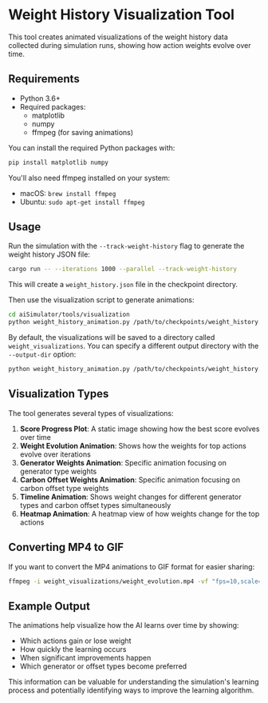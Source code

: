 # Weight History Visualization Tool

This tool creates animated visualizations of the weight history data collected during simulation runs, showing how action weights evolve over time.

## Requirements

- Python 3.6+
- Required packages:
  - matplotlib
  - numpy
  - ffmpeg (for saving animations)

You can install the required Python packages with:

```bash
pip install matplotlib numpy
```

You'll also need ffmpeg installed on your system:
- macOS: `brew install ffmpeg`
- Ubuntu: `sudo apt-get install ffmpeg`

## Usage

Run the simulation with the `--track-weight-history` flag to generate the weight history JSON file:

```bash
cargo run -- --iterations 1000 --parallel --track-weight-history
```

This will create a `weight_history.json` file in the checkpoint directory.

Then use the visualization script to generate animations:

```bash
cd aiSimulator/tools/visualization
python weight_history_animation.py /path/to/checkpoints/weight_history.json
```

By default, the visualizations will be saved to a directory called `weight_visualizations`. You can specify a different output directory with the `--output-dir` option:

```bash
python weight_history_animation.py /path/to/checkpoints/weight_history.json --output-dir my_visualizations
```

## Visualization Types

The tool generates several types of visualizations:

1. **Score Progress Plot**: A static image showing how the best score evolves over time
2. **Weight Evolution Animation**: Shows how the weights for top actions evolve over iterations
3. **Generator Weights Animation**: Specific animation focusing on generator type weights
4. **Carbon Offset Weights Animation**: Specific animation focusing on carbon offset type weights
5. **Timeline Animation**: Shows weight changes for different generator types and carbon offset types simultaneously
6. **Heatmap Animation**: A heatmap view of how weights change for the top actions

## Converting MP4 to GIF

If you want to convert the MP4 animations to GIF format for easier sharing:

```bash
ffmpeg -i weight_visualizations/weight_evolution.mp4 -vf "fps=10,scale=800:-1:flags=lanczos,split[s0][s1];[s0]palettegen[p];[s1][p]paletteuse" weight_visualizations/weight_evolution.gif
```

## Example Output

The animations help visualize how the AI learns over time by showing:
- Which actions gain or lose weight
- How quickly the learning occurs
- When significant improvements happen
- Which generator or offset types become preferred

This information can be valuable for understanding the simulation's learning process and potentially identifying ways to improve the learning algorithm. 